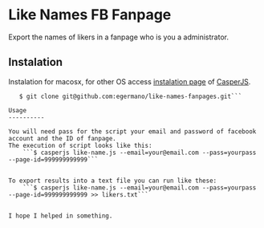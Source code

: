 Like Names FB Fanpage
===================

Export the names of likers in a fanpage who is you a administrator.

Instalation
-----------
Instalation for macosx, for other OS access [instalation page](http://casperjs.org/installation.html) of [CasperJS](http://casperjs.org/index.html).

```$ brew install casperjs
   $ git clone git@github.com:egermano/like-names-fanpages.git```

Usage
----------

You will need pass for the script your email and password of facebook account and the ID of fanpage.
The execution of script looks like this:
    ```$ casperjs like-name.js --email=your@email.com --pass=yourpass --page-id=999999999999```


To export results into a text file you can run like these:
    ```$ casperjs like-name.js --email=your@email.com --pass=yourpass --page-id=999999999999 >> likers.txt```


I hope I helped in something.
